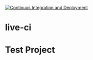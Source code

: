 [![Continuos Integration and Deployment](https://github.com/hcdisat/live-ci/actions/workflows/ci-cd.yaml/badge.svg)](https://github.com/hcdisat/live-ci/actions/workflows/ci-cd.yaml)

# live-ci

# Test Project
